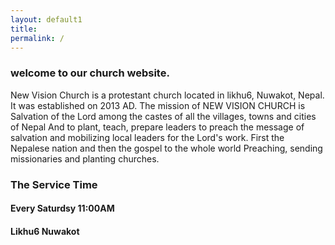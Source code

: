```yaml
---
layout: default1
title:
permalink: /
---
```



### welcome to our church website. 

New Vision Church is a protestant church located in likhu6, Nuwakot, Nepal. It was established on 2013 AD. The mission of NEW VISION CHURCH is
Salvation of the Lord among the castes of all the villages, towns and cities of Nepal And to plant, teach, prepare leaders to preach the message of salvation and mobilizing local leaders for the Lord's work. First the Nepalese nation and then the gospel to the whole world Preaching, sending missionaries and planting churches.

### The Service Time

#### Every Saturdsy 11:00AM

#### Likhu6 Nuwakot 
